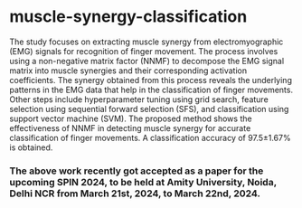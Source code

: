 # muscle-synergy-classification

The study focuses on extracting muscle synergy from electromyographic (EMG) signals for recognition of finger movement. The process involves using a non-negative matrix factor (NNMF) to decompose the EMG signal matrix into muscle synergies and their corresponding activation coefficients. The synergy obtained from this process reveals the underlying patterns in the EMG data that help in the classification of finger movements. Other steps include hyperparameter tuning using grid search, feature selection using sequential forward selection (SFS), and classification using support vector machine (SVM). The proposed method shows the effectiveness of NNMF in detecting muscle synergy for accurate classification of finger movements. A classification accuracy of 97.5±1.67% is obtained.


### The above work recently got accepted as a paper for the upcoming SPIN 2024, to be held at Amity University, Noida, Delhi NCR from March 21st, 2024, to March 22nd, 2024. 
